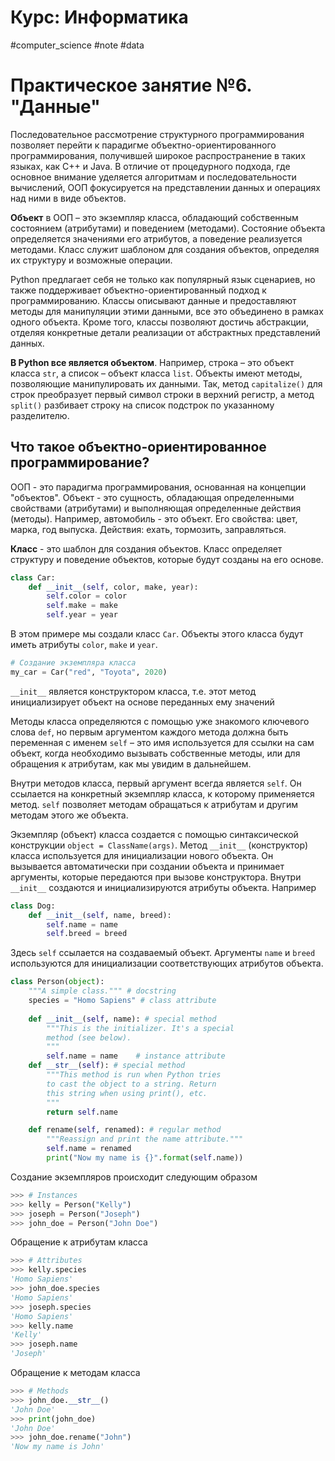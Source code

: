 # Курс: Информатика
#computer_science  #note #data
# Практическое занятие №6. "Данные"

Последовательное рассмотрение структурного программирования позволяет перейти к парадигме объектно-ориентированного программирования, получившей широкое распространение в таких языках, как C++ и Java. В отличие от процедурного подхода, где основное внимание уделяется алгоритмам и последовательности вычислений, ООП фокусируется на представлении данных и операциях над ними в виде объектов.

**Объект** в ООП – это экземпляр класса, обладающий собственным состоянием (атрибутами) и поведением (методами). Состояние объекта определяется значениями его атрибутов, а поведение реализуется методами. Класс служит шаблоном для создания объектов, определяя их структуру и возможные операции.

Python предлагает себя не только как популярный язык сценариев, но также поддерживает объектно-ориентированный подход к программированию. Классы описывают данные и предоставляют методы для манипуляции этими данными, все это объединено в рамках одного объекта. Кроме того, классы позволяют достичь абстракции, отделяя конкретные детали реализации от абстрактных представлений данных.

**В Python все является объектом**. Например, строка – это объект класса `str`, а список – объект класса `list`. Объекты имеют методы, позволяющие манипулировать их данными. Так, метод `capitalize()` для строк преобразует первый символ строки в верхний регистр, а метод `split()` разбивает строку на список подстрок по указанному разделителю.

## Что такое объектно-ориентированное программирование?

ООП - это парадигма программирования, основанная на концепции "объектов". Объект - это сущность, обладающая определенными свойствами (атрибутами) и выполняющая определенные действия (методы). Например, автомобиль - это объект. Его свойства: цвет, марка, год выпуска. Действия: ехать, тормозить, заправляться.

**Класс** - это шаблон для создания объектов. Класс определяет структуру и поведение объектов, которые будут созданы на его основе.

```python
class Car:
    def __init__(self, color, make, year):
        self.color = color
        self.make = make
        self.year = year
```

В этом примере мы создали класс `Car`. Объекты этого класса будут иметь атрибуты `color`, `make` и `year`.

```python
# Создание экземпляра класса
my_car = Car("red", "Toyota", 2020)
```

`__init__` является конструктором класса, т.е. этот метод инициализирует объект на основе переданных ему значений 

Методы класса определяются с помощью уже знакомого ключевого слова `def`, но первым аргументом каждого метода должна быть переменная с именем `self` – это имя
используется для ссылки на сам объект, когда необходимо вызывать собственные методы, или для обращения к атрибутам, как мы увидим в дальнейшем.

Внутри методов класса, первый аргумент всегда является `self`. Он ссылается на конкретный экземпляр класса, к которому применяется метод. `self` позволяет методам обращаться к атрибутам и другим методам этого же объекта.

Экземпляр (объект) класса создается с помощью синтаксической конструкции `object = ClassName(args)`. Метод `__init__` (конструктор) класса используется для инициализации нового объекта. Он вызывается автоматически при создании объекта и принимает аргументы, которые передаются при вызове конструктора. Внутри `__init__` создаются и инициализируются атрибуты объекта. Например

```python
class Dog:
    def __init__(self, name, breed):
        self.name = name
        self.breed = breed
```

Здесь `self` ссылается на создаваемый объект. Аргументы `name` и `breed` используются для инициализации соответствующих атрибутов объекта.

```python
class Person(object):
	"""A simple class.""" # docstring
	species = "Homo Sapiens" # class attribute
	
	def __init__(self, name): # special method
		"""This is the initializer. It's a special
		method (see below).
		"""
		self.name = name 	# instance attribute
	def __str__(self): # special method
		"""This method is run when Python tries
		to cast the object to a string. Return
		this string when using print(), etc.
		"""
		return self.name

	def rename(self, renamed): # regular method
		"""Reassign and print the name attribute."""
		self.name = renamed
		print("Now my name is {}".format(self.name))
```

Создание экземпляров происходит следующим образом

```python
>>> # Instances
>>> kelly = Person("Kelly")
>>> joseph = Person("Joseph")
>>> john_doe = Person("John Doe")
```

Обращение к атрибутам класса

```python
>>> # Attributes
>>> kelly.species
'Homo Sapiens'
>>> john_doe.species
'Homo Sapiens'
>>> joseph.species
'Homo Sapiens'
>>> kelly.name
'Kelly'
>>> joseph.name
'Joseph'
```

Обращение к методам класса

```python
>>> # Methods
>>> john_doe.__str__()
'John Doe'
>>> print(john_doe)
'John Doe'
>>> john_doe.rename("John")
'Now my name is John'
```
